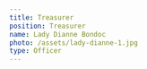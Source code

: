 ```yaml
---
title: Treasurer
position: Treasurer
name: Lady Dianne Bondoc
photo: /assets/lady-dianne-1.jpg
type: Officer
---
```


